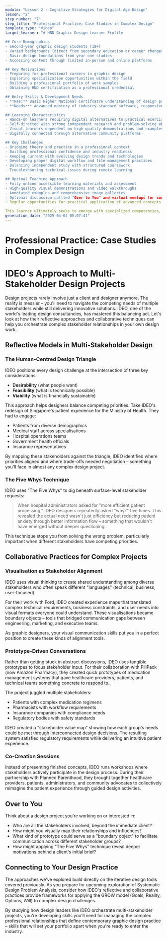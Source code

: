 ```yaml
---
module: "Lesson 2 - Cognitive Strategies for Digital Age Design"
lesson: "2"
step_number: "7"
step_title: "Professional Practice: Case Studies in Complex Design"
template_type: "Video"
target_learner: "# HND Graphic Design Learner Profile

## Core Demographics
- Second-year graphic design students (18+)
- Varied backgrounds (direct from secondary education or career changers)
- Basic design foundations from year one studies
- Accessing content through limited in-person and online platforms

## Key Motivations
- Preparing for professional careers in graphic design
- Exploring specialization opportunities within the field
- Building a professional portfolio of work samples
- Obtaining HND certification as a professional credential

## Entry Skills & Development Needs
- **Has:** Basic Higher National Certifcatre understanding of design principles, software tools, creative processes
- **Needs:** Advanced mastery of industry-standard software, responsive design principles, digital prototyping, technical implementation, project management, client communication, presentation techniques

## Learning Characteristics
- Hands-on learners requiring digital alternatives to practical exercises
- Self-directed with strong independent research and problem-solving abilities
- Visual learners dependent on high-quality demonstrations and examples
- Digitally connected through alternative community platforms

## Key Challenges
- Bridging theory and practice in a professional context
- Building professional confidence and industry readiness
- Keeping current with evolving design trends and technologies
- Developing proper digital workflow and file management practices
- Balancing independent study with structured coursework
- Troubleshooting technical issues during remote learning

## Optimal Teaching Approach
- Fully online accessible learning materials and assessment
- High-quality visual demonstrations and video walkthroughs
- Annotated examples and comprehensive image galleries
- Optional discussion callled "Over to You" and virtual meetups for community building
- Regular opportunities for practical application of advanced concepts

This learner ultimately seeks to emerge with specialized competencies, professional confidence, and an industry-ready portfolio that demonstrates their technical proficiency and creative capabilities."
generation_date: "2025-04-04 05:07:41"
---
```


# Professional Practice: Case Studies in Complex Design

# IDEO's Approach to Multi-Stakeholder Design Projects

Design projects rarely involve just a client and designer anymore. The reality is messier – you'll need to navigate the competing needs of multiple stakeholders while still delivering innovative solutions. IDEO, one of the world's leading design consultancies, has mastered this balancing act. Let's look at how their reflective approaches and collaborative techniques can help you orchestrate complex stakeholder relationships in your own design work.

## Reflective Models in Multi-Stakeholder Design

### The Human-Centred Design Triangle

IDEO positions every design challenge at the intersection of three key considerations:
- **Desirability** (what people want)
- **Feasibility** (what is technically possible)
- **Viability** (what is financially sustainable)

This approach helps designers balance competing priorities. Take IDEO's redesign of Singapore's patient experience for the Ministry of Health. They had to engage:
- Patients from diverse demographics
- Medical staff across specialisations
- Hospital operations teams
- Government health officials
- Insurance representatives

By mapping these stakeholders against the triangle, IDEO identified where priorities aligned and where trade-offs needed negotiation – something you'll face in almost any complex design project.

### The Five Whys Technique

IDEO uses "The Five Whys" to dig beneath surface-level stakeholder requests:

> When hospital administrators asked for "more efficient patient processing," IDEO designers repeatedly asked "why?" five times. This revealed the actual need wasn't just efficiency but reducing patient anxiety through better information flow – something that wouldn't have emerged without deeper questioning.

This technique stops you from solving the wrong problem, particularly important when different stakeholders have competing priorities.

## Collaborative Practices for Complex Projects

### Visualisation as Stakeholder Alignment

IDEO uses visual thinking to create shared understanding among diverse stakeholders who often speak different "languages" (technical, business, user-focused).

For their work with Ford, IDEO created experience maps that translated complex technical requirements, business constraints, and user needs into visual formats everyone could understand. These visualisations became boundary objects – tools that bridged communication gaps between engineering, marketing, and executive teams.

As graphic designers, your visual communication skills put you in a perfect position to create these kinds of alignment tools.

### Prototype-Driven Conversations

Rather than getting stuck in abstract discussions, IDEO uses tangible prototypes to focus stakeholder input. For their collaboration with PillPack (now Amazon Pharmacy), they created quick prototypes of medication management systems that gave healthcare providers, patients, and technical teams something concrete to respond to.

The project juggled multiple stakeholders:
- Patients with complex medication regimens
- Pharmacists with workflow requirements
- Insurance companies with compliance needs
- Regulatory bodies with safety standards

IDEO created a "stakeholder value map" showing how each group's needs could be met through interconnected design decisions. The resulting system satisfied regulatory requirements while delivering an intuitive patient experience.

### Co-Creation Sessions

Instead of presenting finished concepts, IDEO runs workshops where stakeholders actively participate in the design process. During their partnership with Planned Parenthood, they brought together healthcare providers, patients, administrators, and community advocates to collectively reimagine the patient experience through guided design activities.

## Over to You

Think about a design project you're working on or interested in:
- Who are all the stakeholders involved, beyond the immediate client?
- How might you visually map their relationships and influences?
- What kind of prototype could serve as a "boundary object" to facilitate communication across different stakeholder groups?
- How might applying "The Five Whys" technique reveal deeper motivations behind a client's initial brief?

## Connecting to Your Design Practice

The approaches we've explored build directly on the iterative design tools covered previously. As you prepare for upcoming exploration of Systematic Design Problem Analysis, consider how IDEO's reflective and collaborative practices provide frameworks for applying the GROW model (Goals, Reality, Options, Will) to complex design challenges.

By studying how design leaders like IDEO orchestrate multi-stakeholder projects, you're developing skills you'll need for managing the complex professional relationships that define contemporary graphic design practice – skills that will set your portfolio apart when you're ready to enter the industry.